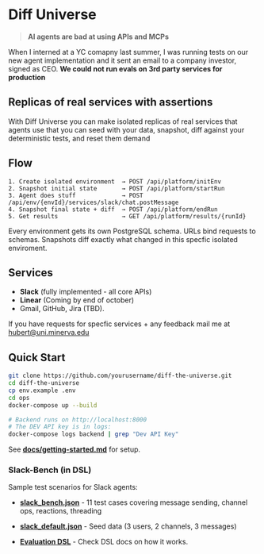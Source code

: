 # Diff Universe

> **AI agents are bad at using APIs and MCPs**

 When I interned at a YC comapny last summer, I was running tests on our new agent implementation and it sent an email to a company investor, signed as CEO. **We could not run evals on 3rd party services for production**

## Replicas of real services with assertions

With Diff Universe you can make isolated replicas of real services that agents use that you can seed with your data, snapshot, diff against your deterministic tests, and reset them demand


## Flow

```
1. Create isolated environment  → POST /api/platform/initEnv
2. Snapshot initial state       → POST /api/platform/startRun
3. Agent does stuff             → POST /api/env/{envId}/services/slack/chat.postMessage
4. Snapshot final state + diff  → POST /api/platform/endRun
5. Get results                  → GET /api/platform/results/{runId}
```

Every environment gets its own PostgreSQL schema. URLs bind requests to schemas. Snapshots diff exactly what changed in this specfic isolated enviroment.

## Services

- **Slack** (fully implemented - all core APIs)
- **Linear** (Coming by end of october)
- Gmail, GitHub, Jira (TBD). 

If you have requests for specfic services + any feedback mail me at hubert@uni.minerva.edu

## Quick Start

```bash
git clone https://github.com/yourusername/diff-the-universe.git
cd diff-the-universe
cp env.example .env
cd ops
docker-compose up --build

# Backend runs on http://localhost:8000
# The DEV API key is in logs:
docker-compose logs backend | grep "Dev API Key"
```

See **[docs/getting-started.md](docs/getting-started.md)** for setup.


### Slack-Bench (in DSL)
Sample test scenarios for Slack agents:
- **[slack_bench.json](examples/slack/testsuites/slack_bench.json)** - 11 test cases covering message sending, channel ops, reactions, threading
- **[slack_default.json](examples/slack/seeds/slack_default.json)** - Seed data (3 users, 2 channels, 3 messages)

- **[Evaluation DSL](docs/evaluation-dsl.md)** - Check DSL docs on how it works.


